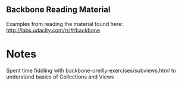 ## Backbone Reading Material

Examples from reading the material found here: http://labs.udacity.com/rr/#/backbone

# Notes

Spent time fiddling with backbone-oreilly-exercises/subviews.html to understand basics of Collections and Views